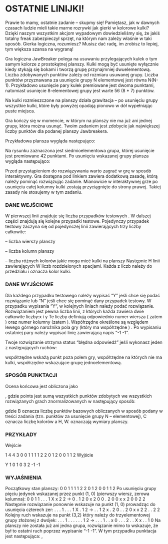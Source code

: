 # OSTATNIE LINIJKI!
Prawie to mamy, ostatnie zadanie – skupmy się! Pamiętasz, jak w dawnych czasach ludzie mieli takie marne rozrywki jak gierki w kolorowe kulki? Dzięki naszym wszystkim akcjom wypadowym dowiedzieliśmy się, że jakiś totalny freak zabezpieczył sprzęt, na którym nam zależy właśnie w taki sposób. Gierka logiczna, rozumiesz? Musisz dać radę, im zrobisz to lepiej, tym większa szansa na wygraną!

Gra logiczna JawBreaker polega na usuwaniu przylegających kulek o tym samym kolorze z prostokątnej planszy. Kulki mogą być usunięte wyłącznie kiedy stykają się bokami i tworzą grupę przynajmniej dwuelementową. Liczba zdobywanych punktów zależy od rozmiaru usuwanej grupy. Liczba punktów przyznawana za usunięcie grupy N elementowej jest równa N(N-1). Przykładowo usunięcie pary kulek premiowane jest dwoma punktami, natomiast usunięcie 8-elementowej grupy jest warte 56 (8 * 7) punktów.

Na kulki rozmieszczone na planszy działa grawitacja – po usunięciu grupy wszystkie kulki, które były powyżej opadają pionowo w dół wypełniając puste miejsca.


Gra kończy się w momencie, w którym na planszy nie ma już ani jednej grupy, która można usunąć. Twoim zadaniem jest zdobycie jak największej liczby punktów dla podanej planszy Jawbreakera.

Przykładowa plansza wygląda następująco:


Na rysunku zaznaczona jest siedmioelementowa grupa, której usunięcie jest premiowane 42 punktami. Po usunięciu wskazanej grupy plansza wygląda następująco:


Przed przystąpieniem do rozwiązywania warto zagrać w grę w sposób interaktywny. Gra dostępna pod linkiem zawiera dodatkową zasadę, którą należy pominąć rozwiązując zadanie. Mianowicie w interaktywnej grze po usunięciu całej kolumny kulki zostają przyciągnięte do strony prawej. Takiej zasady nie stosujemy w tym zadaniu.

### DANE WEJŚCIOWE
W pierwszej linii znajduje się liczba przypadków testowych   . W dalszej części znajdują się kolejne przypadki testowe. Pojedynczy przypadek testowy zaczyna się od pojedynczej linii zawierających trzy liczby całkowite:

  – liczba wierszy planszy

  – liczba kolumn planszy

  – liczba różnych kolorów jakie moga mieć kulki na planszy
Następnie H linii zawierających W liczb rozdzielonych spacjami. Każda z liczb należy do przedziału   i oznacza kolor kulki.

### DANE WYJŚCIOWE
Dla każdego przypadku testowego należy wypisać “Y” jeśli chce się podać rozwiązanie lub “N” jeśli chce się pominąć dany przypadek testowy. W przypadku wypisania “Y“, w kolejnych liniach należy podać rozwiązanie. Rozwiązaniem jest pewna liczba linii, z których każda zawiera dwie całkowite liczby:x i y Te liczby definiują odpowiednio numer wiersza ( zatem  ) oraz numer kolumny (zatem  ). Współrzędne określone są względem lewego górnego narożnika pola gry (który ma współrzędne   ) . Po wypisaniu ostatniej pary należy wypisać linię zawierającą napis “-1 -1“.


Twoje rozwiązanie otrzyma status “błędna odpowiedź” jeśli wykonasz jeden z następujących ruchów:

współrzędne wskażą punkt poza polem gry,
współrzędne na których nie ma kulki,
współrzędne wskazujące grupę jednoelementową.

### SPOSÓB PUNKTACJI
Ocena końcowa jest obliczona jako 
 
  , gdzie points jest sumą wszystkich punktów zdobytych we wszystkich rozwiązanych grach znormalizowanych w następujący sposób:
 
gdzie B oznacza liczbę punktów bazowych obliczanych w sposób podany w treści zadania (tzn.   punktów za usunięcie grupy N – elementowej), C oznacza liczbę kolorów a H, W. oznaczają wymiary planszy.

### PRZYKŁADY
Wejście

1
4 4 3
0 0 1 1
1 1 2 2
0 1 2 0
0 1 1 2
Wyjście

Y
1 0
1 0
3 2
-1 -1

### WYJAŚNIENIA
Początkowy stan planszy:
0 0 1 1
1 1 2 2
0 1 2 0
0 1 1 2
Po usunięciu grupy pięciu jedynek wskazanej przez punkt (1, 0) (pierwszy wiersz, zerowa kolumna):
0 0 1 1                  . . . 1
X x 2 2        ->        0 . 1 2
0 x 2 0                  0 . 2 0
0 x x 2                  0 0 2 2
Następnie rozwiązanie ponownie wskazuje na punkt (1, 0) prowadząc do usunięcia czterech zer:
. . . 1                  . . . 1
X . 1 2        ->        . . 1 2
x . 2 0                  . . 2 0
x x 2 2                  . . 2 2
Kolejny ruch wskazuje na punkt (3,2) który należy do trzyelementowej grupy złożonej z dwójek:
. . . 1                  . . . .
. . 1 2        ->        . . . 1
. . x 0                  . . . 2
. . X x                  . . 1 0
Na planszy nie została już ani jedna grupa, rozwiązanie mimo to wskazuje, że był to ostatni ruch poprzez wypisanie “-1 -1”. W tym przypadku punktacja jest następująca:
  ,